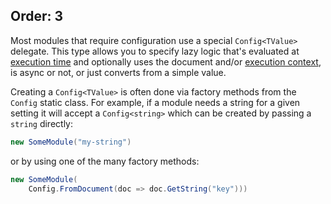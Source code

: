 Order: 3
---
Most modules that require configuration use a special `Config<TValue>` delegate. This type allows you to specify lazy logic that's evaluated at [execution time](xref:execution) and optionally uses the document and/or [execution context](xref:execution#execution-context), is async or not, or just converts from a simple value.

Creating a `Config<TValue>` is often done via factory methods from the `Config` static class. For example, if a module needs a string for a given setting it will accept a `Config<string>` which can be created by passing a `string` directly:

``` csharp
new SomeModule("my-string")
```

or by using one of the many factory methods:

``` csharp
new SomeModule(
    Config.FromDocument(doc => doc.GetString("key")))
```